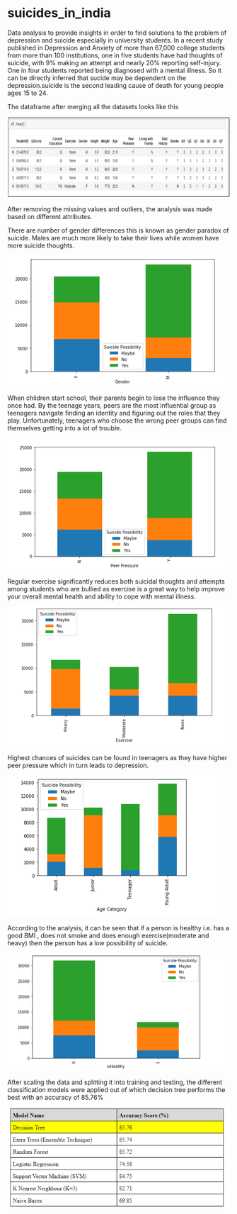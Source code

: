 # suicides_in_india
Data analysis to provide insights in order to find solutions to the problem of depression and suicide especially in university students.
In a recent study published in Depression and Anxiety of more than 67,000 college students from more than 100 institutions, one in five students have had thoughts of suicide, with 9% making an attempt and nearly 20% reporting self-injury. One in four students reported being diagnosed with a mental illness. So it  can be directly inferred that sucide may be dependent on the depression.suicide is the second leading cause of death for young people ages 15 to 24.

The dataframe after merging all the datasets looks like this

![Alt text](screenshots/df.PNG?raw=true "DF")

After removing the missing values and outliers, the analysis was made based on different attributes.

There are number of gender differences this is known as gender paradox of suicide. Males are much more likely to take their lives while women have more suicide thoughts.

![Alt text](screenshots/gender.PNG?raw=true "gender")


When children start school, their parents begin to lose the influence they once had. By the teenage years, peers are the most influential group as teenagers navigate finding an identity and figuring out the roles that they play. Unfortunately, teenagers who choose the wrong peer groups can find themselves getting into a lot of trouble.

![Alt text](screenshots/peer.PNG?raw=true "peer")


Regular exercise significantly reduces both suicidal thoughts and attempts among students who are bullied as exercise is a  great way to help improve your overall mental health and ability to cope with mental illness.

![Alt text](screenshots/exercise.PNG?raw=true "exercise")

Highest chances of suicides can be found in teenagers as they have higher peer pressure which in turn leads to depression.

![Alt text](screenshots/age.PNG?raw=true "age")

According to the analysis, it can be seen that if a person is healthy i.e. has a good BMI , does not smoke and does enough exercise(moderate and heavy) then the person has a low  possibility of suicide.

![Alt text](screenshots/isHealthy.PNG?raw=true "isHealthy")

After scaling the data and splitting it into training and testing, the different classification models were applied out of which decision tree performs the best with an accuracy of 85.76%

![Alt text](screenshots/model.PNG?raw=true "model")



